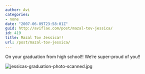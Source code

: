 ```yaml
---
author: Avi
categories:
- none
date: "2007-06-09T23:58:01Z"
guid: http://aviflax.com/post/mazal-tov-jessica/
id: 419
title: Mazal Tov Jessica!!
url: /post/mazal-tov-jessica/
---
```

On your graduation from high school!! We&#8217;re super-proud of you!!

![jessicas-graduation-photo-scanned.jpg](http://aviflax.com/wp-content/uploads/2007/06/jessicas-graduation-photo-scanned.jpg)